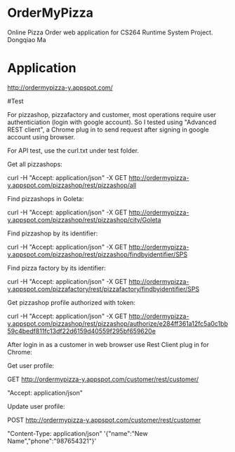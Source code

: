 # OrderMyPizza
Online Pizza Order web application for CS264 Runtime System Project.  Dongqiao Ma

# Application
http://ordermypizza-y.appspot.com/

#Test

For pizzashop, pizzafactory and customer, most operations require user authenticiation (login with google account). So I tested using "Advanced REST client", a Chrome plug in to send request after signing in google account using browser.

For API test, use the curl.txt under test folder.


Get all pizzashops:


curl -H "Accept: application/json" -X GET http://ordermypizza-y.appspot.com/pizzashop/rest/pizzashop/all

Find pizzashops in Goleta:


curl -H "Accept: application/json" -X GET http://ordermypizza-y.appspot.com/pizzashop/rest/pizzashop/city/Goleta

Find pizzashop by its identifier:


curl -H "Accept: application/json" -X GET http://ordermypizza-y.appspot.com/pizzashop/rest/pizzashop/findbyidentifier/SPS

Find pizza factory by its identifier:


curl -H "Accept: application/json" -X GET http://ordermypizza-y.appspot.com/pizzafactory/rest/pizzafactory/findbyidentifier/SPS

Get pizzashop profile authorized with token:

curl -H "Accept: application/json" -X GET http://ordermypizza-y.appspot.com/pizzashop/rest/pizzashop/authorize/e284ff361a12fc5a0c1bb59c4bedf811fc13df22d6159d40559f295bf659620e


After login in as a customer in web browser use Rest Client plug in for Chrome:


Get user profile:


GET http://ordermypizza-y.appspot.com/customer/rest/customer/


"Accept: application/json" 

Update user profile:


POST http://ordermypizza-y.appspot.com/customer/rest/customer


"Content-Type: application/json" '{"name":"New Name","phone":"987654321"}'

